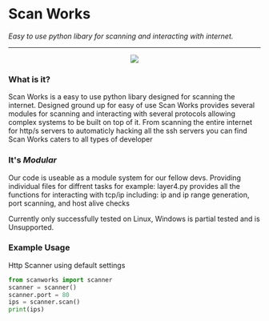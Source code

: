 # Scan Works
*Easy to use python libary for scanning and interacting with internet.*

---  
<p align="center">  
  <img src="http://i.imgur.com/BsbjJzf.png"> 
</p> 

### What is it?
Scan Works is a easy to use python libary designed for scanning the internet. Designed ground up for easy of use Scan Works provides several modules for scanning and interacting with several protocols allowing complex systems to be built on top of it.
From scanning the entire internet for http/s servers to automaticly hacking all the ssh servers you can find Scan Works caters to all types of developer 

### It's *Modular*
Our code is useable as a module system for our fellow devs. Providing individual files for diffrent tasks for example: layer4.py provides all the functions for interacting with tcp/ip including: ip and ip range generation, port scanning, and host alive checks

Currently only successfully tested on Linux, Windows is partial tested and is Unsupported.

### Example Usage
Http Scanner using default settings
```python
from scanworks import scanner
scanner = scanner()
scanner.port = 80
ips = scanner.scan()
print(ips)
```


